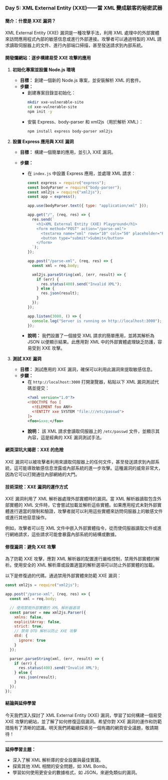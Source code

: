 ### Day 5: XML External Entity (XXE)——當 XML 變成駭客的秘密武器

#### 簡介：什麼是 XXE 漏洞？

XML External Entity (XXE) 漏洞是一種攻擊手法，利用 XML 處理中的外部實體來訪問應用程式內部的敏感信息或進行外部連接。攻擊者可以通過特製的 XML 請求讀取伺服器上的文件、進行內部端口掃描，甚至發送請求到內部系統。

#### 開發爛網站：逐步構建易受 XXE 攻擊的應用

1. **初始化專案並設置 Node.js 環境**

   - **目標：** 創建一個新的 Node.js 專案，並安裝解析 XML 的套件。
   - **步驟：**
     - 創建專案目錄並初始化：
       ```bash
       mkdir xxe-vulnerable-site
       cd xxe-vulnerable-site
       npm init -y
       ```
     - 安裝 Express、body-parser 和 xml2js（用於解析 XML）：
       ```bash
       npm install express body-parser xml2js
       ```

2. **設置 Express 應用與 XXE 漏洞**

   - **目標：** 構建一個簡單的應用，並引入 XXE 漏洞。
   - **步驟：**

     - 在 `index.js` 中設置 Express 應用，並處理 XML 請求：

       ```javascript
       const express = require("express");
       const bodyParser = require("body-parser");
       const xml2js = require("xml2js");
       const app = express();

       app.use(bodyParser.text({ type: "application/xml" }));

       app.get("/", (req, res) => {
         res.send(`
           <h1>XML External Entity (XXE) Playground</h1>
           <form method="POST" action="/parse-xml">
             <textarea name="xml" rows="10" cols="50" placeholder="Paste your XML here..."></textarea>
             <button type="submit">Submit</button>
           </form>
         `);
       });

       app.post("/parse-xml", (req, res) => {
         const xml = req.body;

         xml2js.parseString(xml, (err, result) => {
           if (err) {
             res.status(400).send("Invalid XML");
           } else {
             res.json(result);
           }
         });
       });

       app.listen(3000, () => {
         console.log("Server is running on http://localhost:3000");
       });
       ```

     - **說明：** 我們設置了一個接受 XML 請求的簡單應用，並將其解析為 JSON 以便顯示結果。此應用對 XML 中的外部實體處理缺乏防護，容易受到 XXE 攻擊。

3. **測試 XXE 漏洞**
   - **目標：** 測試應用的 XXE 漏洞，確保可以利用此漏洞來提取敏感信息。
   - **步驟：**
     - 在 `http://localhost:3000` 打開瀏覽器，粘貼以下 XML 漏洞測試代碼並提交：
       ```xml
       <?xml version="1.0"?>
       <!DOCTYPE foo [
         <!ELEMENT foo ANY>
         <!ENTITY xxe SYSTEM "file:///etc/passwd">
       ]>
       <foo>&xxe;</foo>
       ```
     - **說明：** 該 XML 請求會讀取伺服器上的 `/etc/passwd` 文件，並顯示其內容，這是經典的 XXE 漏洞測試手法。

#### 網頁深坑大揭密：XXE 的危險

XXE 漏洞可以被攻擊者利用來讀取伺服器上的任何文件，甚至發送請求到內部系統，這可能導致敏感信息泄露或內部系統的進一步攻擊。這種漏洞的威脅非常大，因為它可以打開通往內部網絡的大門。

#### 技術深挖：XXE 漏洞的運作方式

XXE 漏洞利用了 XML 解析器處理外部實體時的漏洞。當 XML 解析器讀取包含外部實體的 XML 文件時，它會嘗試加載並解析這些實體。如果應用程式未對外部實體進行適當的限制和驗證，攻擊者就可以利用這些實體來訪問伺服器上的敏感文件或進行其他惡意操作。

例如，攻擊者可以在 XML 文件中嵌入外部實體指令，從而使伺服器讀取文件或進行網絡請求，這些請求可能會暴露內部系統的結構或數據。

#### 修復漏洞：避免 XXE 攻擊

為了防範 XXE 攻擊，應對 XML 解析器的配置進行嚴格控制，禁用外部實體的解析。使用安全的 XML 解析庫或設置適當的解析選項可以防止外部實體的加載。

以下是修復過的代碼，通過禁用外部實體來防範 XXE 漏洞：

```javascript
const xml2js = require("xml2js");

app.post("/parse-xml", (req, res) => {
  const xml = req.body;

  // 使用禁用外部實體的 XML 解析器選項
  const parser = new xml2js.Parser({
    xmlns: false,
    explicitArray: false,
    strict: true,
    // 禁用 DTD 解析以防止 XXE 攻擊
    dtd: {
      ignore: true
    }
  });

  parser.parseString(xml, (err, result) => {
    if (err) {
      res.status(400).send("Invalid XML");
    } else {
      res.json(result);
    }
  });
});
```

#### 結論與延伸學習

今天我們深入探討了 XML External Entity (XXE) 漏洞，學習了如何構建一個易受 XXE 攻擊的網站，並了解了如何修復這個漏洞。希望你對 XXE 漏洞的運作和防範措施有了清晰的認識。明天我們將繼續探索另一個有趣的網頁安全議題，敬請期待！

---

**延伸學習主題：**

- 深入了解 XML 解析庫的安全設置與最佳實踐。
- 探索其他 XML 相關的安全問題，如 XML Bomb。
- 學習如何使用更安全的數據格式，如 JSON，來避免類似的漏洞。
